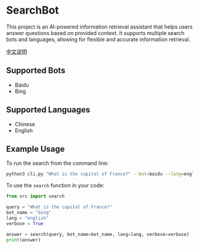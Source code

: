 # SearchBot

This project is an AI-powered information retrieval assistant that helps users answer questions based on provided
context. It supports multiple search bots and languages, allowing for flexible and accurate information retrieval.

[中文说明](README-CN.md)

## Supported Bots

- Baidu
- Bing

## Supported Languages

- Chinese
- English

## Example Usage

To run the search from the command line:

```sh
python3 cli.py "What is the capital of France?" --bot=baidu --lang=english --verbose
```

To use the `search` function in your code:

```python
from src import search

query = "What is the capital of France?"
bot_name = "bing"
lang = "english"
verbose = True

answer = search(query, bot_name=bot_name, lang=lang, verbose=verbose)
print(answer)
```